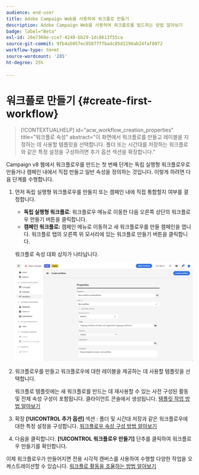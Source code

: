 ```yaml
---
audience: end-user
title: Adobe Campaign Web을 사용하여 워크플로 만들기
description: Adobe Campaign Web을 사용하여 워크플로를 빌드하는 방법 알아보기
badge: label="Beta"
exl-id: 26e7360e-cce7-4240-bb29-1dc8613f55ca
source-git-commit: 9fb4a5057ec05877ffbadc85d1198ab24faf8972
workflow-type: tm+mt
source-wordcount: '285'
ht-degree: 25%

---
```



# 워크플로 만들기 {#create-first-workflow}

>[!CONTEXTUALHELP]
>id="acw_workflow_creation_properties"
>title="워크플로 속성"
>abstract="이 화면에서 워크플로를 만들고 레이블을 지정하는 데 사용할 템플릿을 선택합니다. 폴더 또는 시간대를 저장하는 워크플로와 같은 특정 설정을 구성하려면 추가 옵션 섹션을 확장합니다."

Campaign v8 웹에서 워크플로우를 만드는 첫 번째 단계는 독립 실행형 워크플로우로 만들거나 캠페인 내에서 직접 만들고 일반 속성을 정의하는 것입니다. 이렇게 하려면 다음 단계를 수행합니다.

1. 먼저 독립 실행형 워크플로우를 만들지 또는 캠페인 내에 직접 통합할지 여부를 결정합니다.

   * **독립 실행형 워크플로**: 워크플로우 메뉴로 이동한 다음 오른쪽 상단의 워크플로우 만들기 버튼을 클릭합니다.
   * **캠페인 워크플로:** 캠페인 메뉴로 이동하고 새 워크플로우를 만들 캠페인을 엽니다. 워크플로 탭의 오른쪽 위 모서리에 있는 워크플로 만들기 버튼을 클릭합니다.

   워크플로 속성 대화 상자가 나타납니다.

   ![](assets/workflow-create.png)

1. 워크플로우를 만들고 워크플로우에 대한 레이블을 제공하는 데 사용할 템플릿을 선택합니다.

   워크플로 템플릿에는 새 워크플로를 만드는 데 재사용할 수 있는 사전 구성된 활동 및 전체 속성 구성이 포함됩니다. 클라이언트 콘솔에서 생성됩니다. [템플릿 작업 방법 알아보기](https://experienceleague.adobe.com/docs/campaign/automation/workflows/introduction/build-a-workflow.html#workflow-templates)

1. 확장 **[!UICONTROL 추가 옵션]** 섹션 : 폴더 및 시간대 저장과 같은 워크플로우에 대한 특정 설정을 구성합니다. [워크플로우 속성 구성 방법 알아보기](workflow-settings.md)

1. 다음을 클릭합니다. **[!UICONTROL 워크플로우 만들기]** 단추를 클릭하여 워크플로우 만들기를 확인합니다.

이제 워크플로우가 만들어지면 전용 시각적 캔버스를 사용하여 수행할 다양한 작업을 오케스트레이션할 수 있습니다. [워크플로 활동을 조율하는 방법 알아보기](orchestrate-activities.md)
